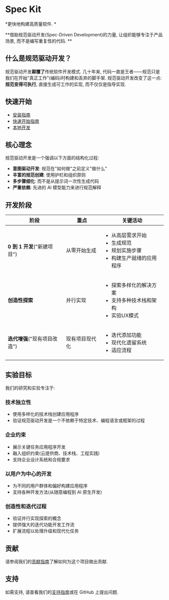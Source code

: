 # Spec Kit

*更快地构建高质量软件. *

**借助规范驱动开发(Spec-Driven Development)的力量, 让组织能够专注于产品场景, 而不是编写重复性的代码. **

## 什么是规范驱动开发？

规范驱动开发**颠覆了**传统软件开发模式. 几十年来, 代码一直是王者——规范只是我们在开始"真正工作"(编码)时构建和丢弃的脚手架. 规范驱动开发改变了这一点: **规范变得可执行**, 直接生成可工作的实现, 而不仅仅是指导实现.

## 快速开始

- [安装指南](installation.md)
- [快速开始指南](quickstart.md)
- [本地开发](local-development.md)

## 核心理念

规范驱动开发是一个强调以下方面的结构化过程: 

- **意图驱动开发**: 规范在"如何做"之前定义"做什么"
- **丰富的规范创建**: 使用护栏和组织原则
- **多步骤细化**: 而不是从提示词一次性生成代码
- **严重依赖**: 先进的 AI 模型能力来进行规范解释

## 开发阶段

| 阶段 | 重点 | 关键活动 |
|-------|-------|----------------|
| **0 到 1 开发**("新建项目") | 从零开始生成 | <ul><li>从高层需求开始</li><li>生成规范</li><li>规划实施步骤</li><li>构建生产就绪的应用程序</li></ul> |
| **创造性探索** | 并行实现 | <ul><li>探索多样化的解决方案</li><li>支持多种技术栈和架构</li><li>实验UX模式</li></ul> |
| **迭代增强**("现有项目改造") | 现有项目现代化 | <ul><li>迭代添加功能</li><li>现代化遗留系统</li><li>适应流程</li></ul> |

## 实验目标

我们的研究和实验专注于: 

### 技术独立性
- 使用多样化的技术栈创建应用程序
- 验证规范驱动开发是一个不依赖于特定技术、编程语言或框架的过程

### 企业约束
- 展示关键任务应用程序开发
- 融入组织约束(云提供商、技术栈、工程实践)
- 支持企业设计系统和合规要求

### 以用户为中心的开发
- 为不同的用户群体和偏好构建应用程序
- 支持各种开发方法(从随意编程到 AI 原生开发)

### 创造性和迭代过程
- 验证并行实现探索的概念
- 提供强大的迭代功能开发工作流
- 扩展流程以处理升级和现代化任务

## 贡献

请参阅我们的[贡献指南](CONTRIBUTING.md)了解如何为这个项目做出贡献.

## 支持

如需支持, 请查看我们的[支持指南](SUPPORT.md)或在 GitHub 上提出问题.
